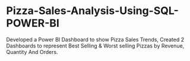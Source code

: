 # Pizza-Sales-Analysis-Using-SQL-POWER-BI
Developed a Power BI Dashboard to show Pizza Sales Trends, Created 2 Dashboards to represent Best Selling & Worst selling Pizzas by Revenue, Quantity And Orders.
